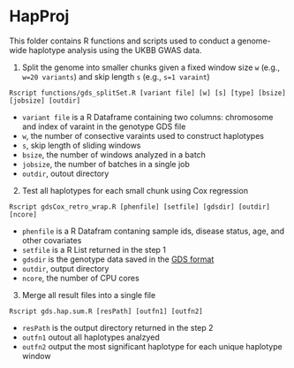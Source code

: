 # HapProj

This folder contains R functions and scripts used to conduct a genome-wide haplotype analysis using the UKBB GWAS data. 


1. Split the genome into smaller chunks given a fixed window size `w` (e.g., `w=20 variants`) and skip length `s` (e.g., `s=1 varaint`) 
 
```
Rscript functions/gds_splitSet.R [variant file] [w] [s] [type] [bsize] [jobsize] [outdir]
```   

* `variant file` is a R Dataframe containing two columns: chromosome and index of varaint in the genotype GDS file
* `w`, the number of consective varaints used to construct haplotypes 
* `s`, skip length of sliding windows
* `bsize`, the number of windows analyzed in a batch
* `jobsize`, the number of batches in a single job
* `outdir`, outout directory

2. Test all haplotypes for each small chunk using Cox regression

```
Rscript gdsCox_retro_wrap.R [phenfile] [setfile] [gdsdir] [outdir] [ncore]
```

* `phenfile` is a R Datafram contaning sample ids, disease status, age, and other covariates
* `setfile` is a R List returned in the step 1
* `gdsdir` is the genotype data saved in the [GDS format](https://bioconductor.org/packages/release/bioc/html/SeqArray.html)
* `outdir`, output directory
* `ncore`, the number of CPU cores

3. Merge all result files into a single file

```
Rscript gds.hap.sum.R [resPath] [outfn1] [outfn2]
```

* `resPath` is the output directory returned in the step 2
* `outfn1` outout all haplotypes analzyed
* `outfn2` output the most significant haplotype for each unique haplotype window
